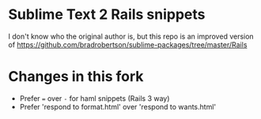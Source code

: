 # Sublime Text 2 Rails snippets

I don't know who the original author is, but this repo is an improved version of https://github.com/bradrobertson/sublime-packages/tree/master/Rails

# Changes in this fork

* Prefer `=` over `-` for haml snippets (Rails 3 way)
* Prefer 'respond to format.html' over 'respond to wants.html'
